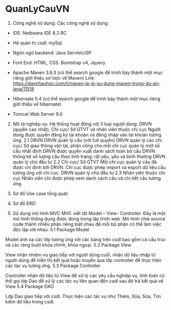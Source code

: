 # QuanLyCauVN
1. Công nghệ sử dụng:
Các công nghệ sử dụng:
- IDE: Netbeans IDE 8.2 RC
- Hệ quản trị csdl: mySql
- Ngôn ngữ backend: Java Servlet/JSP
- Font End: HTML, CSS. Bootstrap v4, Jquery.
- Apache Maven 3.6.3 (có thể search google để trình bày thành một mục riêng giới thiệu sơ lược về Maven)
Link: https://daynhauhoc.com/t/maven-la-gi-su-dung-maven-trong-du-an-java/11518
- Hibernate 5.4 (có thể search google để trình bày thành một mục riêng giới thiệu về hibernate)

- Tomcat Web Server 9.0
2. Mô tả nghiệp vụ:
Hệ thống hoạt động với 3 loại người dùng: DRVN (quyền cao nhất), Chi cục/ Sở GTVT và nhân viên thuộc chi cục
Người dùng được quyền đăng ký tài khoản và đăng nhập vào tài khoản tương ứng.
2.1 DRVN
DRVN quản lý cầu (với full quyền)
DRVN quản lý các chi cục/ Sở giao thông vận tải, phân công cho mỗi chi cục quản lý một số cầu nhất định
DRVN được quyền xuất danh sách toàn bộ cầu
DRVN thống kê số lượng cầu theo tình trạng: rất yếu, yếu và bình thường
DRVN quản lý chủ đầu tư 
2.2 Chi cục/ Sở GTVT
Mỗi chi cục quản lý cầu đã được chỉ định bởi DRVN.
Chi cục được phép import và export dữ liệu cầu tương ứng với chi cục.
DRVN quản lý chủ đầu tư
2.3 Nhân viên thuộc chi cục
Nhân viên chỉ được phép xem danh sách cầu và chi tiết cầu tương ứng.
3. Sơ đồ Use case tổng quát:
 
4. Sơ đồ ERD:
 
5. Sử dụng mô hình MVC
MVC viết tắt Model – View- Controller. Đây là một mô hình thông dụng được dùng trong lập trình web. Mô hình chia source code thành nhiều phần riêng biệt nhau để mỗi bộ phận có thể làm việc độc lập với nhau.
5.1 Package Model
 
Model ánh xạ các lớp tương ứng với các bảng trên csdl bao gồm cả cấu trúc và các ràng buột khóa chính, khóa ngoại.
5.2 Package View
 

View nhận nhiệm vụ giao tiếp với người dùng cuối, nhận dữ liệu nhập từ người dùng để hiển thị kết quả hoặc truyền qua lớp controller để thực hiện các tác vụ tương ứng.
5.3 Package Controller

 

Controller nhận dữ liệu từ View để xử lý các yêu cầu nghiệp vụ, tính toán có thể gọi lớp Dao để xử lý các tác vụ liên quan đến csdl sau đó trả kết quả về View
5.4 Package DAO
 
Lớp Dao giao tiếp với csdl. Thực hiện các tác vụ như Thêm, Xóa, Sửa, Tìm kiếm dữ liệu trong csdl.
